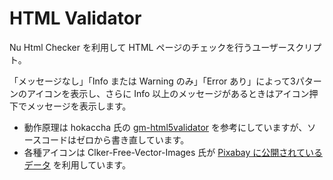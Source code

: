 # HTML Validator

Nu Html Checker を利用して HTML ページのチェックを行うユーザースクリプト。

「メッセージなし」「Info または Warning のみ」「Error あり」によって3パターンのアイコンを表示し、さらに Info 以上のメッセージがあるときはアイコン押下でメッセージを表示します。

* 動作原理は hokaccha 氏の [gm-html5validator](https://github.com/hokaccha/gm-html5validator) を参考にしていますが、ソースコードはゼロから書き直しています。
* 各種アイコンは Clker-Free-Vector-Images 氏が [Pixabay に公開されているデータ](https://pixabay.com/ja/%E7%9B%AE%E7%9B%9B%E3%82%8A-%E3%82%A2%E3%82%B9%E3%82%BF%E3%83%AA%E3%82%B9%E3%82%AF-%E3%82%AF%E3%83%AD%E3%82%B9-%E8%B5%A4-%E7%B7%91-%E9%BB%84%E8%89%B2-%E3%83%81%E3%82%A7%E3%83%83%E3%82%AF-%E8%AD%A6%E5%91%8A-40678/) を利用しています。

